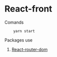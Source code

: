 # React-front

Comands

```
    yarn start
```

Packages use

1. [React-router-dom](https://yarnpkg.com/package/react-router-dom)
